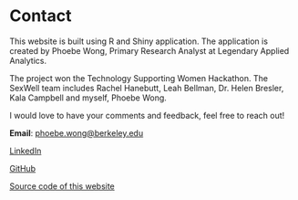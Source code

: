 Contact
=======================
This website is built using R and Shiny application. The application is created by Phoebe Wong, Primary Research Analyst at Legendary Applied Analytics.

The project won the Technology Supporting Women Hackathon. The SexWell team includes Rachel Hanebutt, Leah Bellman, Dr. Helen Bresler, Kala Campbell and myself, Phoebe Wong.

I would love to have your comments and feedback, feel free to reach out!

**Email**: phoebe.wong@berkeley.edu

[LinkedIn](https://www.linkedin.com/in/wphoebe/)

[GitHub](https://github.com/phoebewong)

[Source code of this website](https://github.com/phoebewong/pain2pleasure/)



